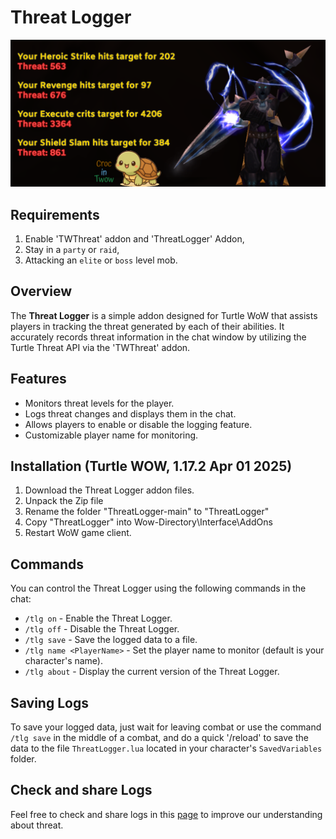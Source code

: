 # Threat Logger

![preview](https://raw.githubusercontent.com/ZenSociety/ProjectImagesVault/refs/heads/main/tlgcoverimg.png)

## Requirements
1. Enable 'TWThreat' addon and 'ThreatLogger' Addon,
2. Stay in a `party` or `raid`,
3. Attacking an `elite` or `boss` level mob.

## Overview

The **Threat Logger** is a simple addon designed for Turtle WoW that assists players in tracking the threat generated by each of their abilities. It accurately records threat information in the chat window by utilizing the Turtle Threat API via the 'TWThreat' addon.

## Features

- Monitors threat levels for the player.
- Logs threat changes and displays them in the chat.
- Allows players to enable or disable the logging feature.
- Customizable player name for monitoring.

## Installation (Turtle WOW, 1.17.2 Apr 01 2025)

1. Download the Threat Logger addon files.
2. Unpack the Zip file
3. Rename the folder "ThreatLogger-main" to "ThreatLogger"
4. Copy "ThreatLogger" into Wow-Directory\Interface\AddOns
5. Restart WoW game client.


## Commands

You can control the Threat Logger using the following commands in the chat:

- `/tlg on` - Enable the Threat Logger.
- `/tlg off` - Disable the Threat Logger.
- `/tlg save` - Save the logged data to a file.
- `/tlg name <PlayerName>` - Set the player name to monitor (default is your character's name).
- `/tlg about` - Display the current version of the Threat Logger.

## Saving Logs

To save your logged data, just wait for leaving combat or use the command `/tlg save` in the middle of a combat, and do a quick '/reload' to save the data to the file `ThreatLogger.lua` located in your character's `SavedVariables` folder.

## Check and share Logs
Feel free to check and share logs in this [page](https://github.com/ZenSociety/ThreatLogger/issues) to improve our understanding about threat.